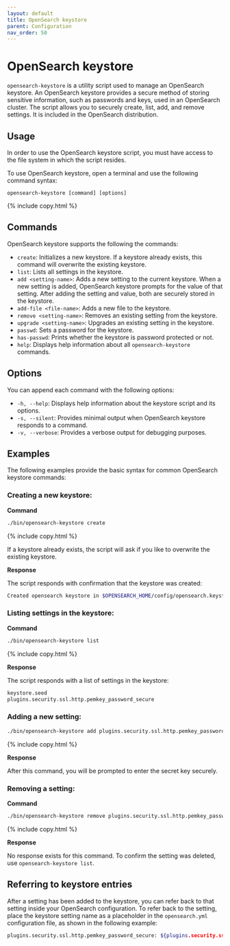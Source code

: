 ```yaml
---
layout: default
title: OpenSearch keystore
parent: Configuration
nav_order: 50
---
```


# OpenSearch keystore

`opensearch-keystore` is a utility script used to manage an OpenSearch keystore. An OpenSearch keystore provides a secure method of storing sensitive information, such as passwords and keys, used in an OpenSearch cluster. The script allows you to securely create, list, add, and remove settings. It is included in the OpenSearch distribution. 

## Usage

In order to use the OpenSearch keystore script, you must have access to the file system in which the script resides. 

To use OpenSearch keystore, open a terminal and use the following command syntax: 

```
opensearch-keystore [command] [options]
```
{% include copy.html %}

## Commands

OpenSearch keystore supports the following the commands: 

- `create`: Initializes a new keystore. If a keystore already exists, this command will overwrite the existing keystore.
- `list`: Lists all settings in the keystore.
- `add <setting-name>`: Adds a new setting to the current keystore. When a new setting is added, OpenSearch keystore prompts for the value of that setting. After adding the setting and value, both are securely stored in the keystore.
- `add-file <file-name>`: Adds a new file to the keystore.
- `remove <setting-name>`: Removes an existing setting from the keystore.
- `upgrade <setting-name>`: Upgrades an existing setting in the keystore.
- `passwd`: Sets a password for the keystore.
- `has-passwd`: Prints whether the keystore is password protected or not.
- `help`: Displays help information about all `opensearch-keystore` commands.

## Options

You can append each command with the following options:

- `-h, --help`: Displays help information about the keystore script and its options.
- `-s, --silent`: Provides minimal output when OpenSearch keystore responds to a command.
- `-v, --verbose`: Provides a verbose output for debugging purposes.

## Examples

The following examples provide the basic syntax for common OpenSearch keystore commands:

### Creating a new keystore:

**Command**

```bash
./bin/opensearch-keystore create
```
{% include copy.html %}

If a keystore already exists, the script will ask if you like to overwrite the existing keystore.
   
**Response**

The script responds with confirmation that the keystore was created:
   
```bash
Created opensearch keystore in $OPENSEARCH_HOME/config/opensearch.keystore
```

### Listing settings in the keystore:

**Command**
   
```bash
./bin/opensearch-keystore list
```
{% include copy.html %}

**Response**

The script responds with a list of settings in the keystore:

```bash
keystore.seed
plugins.security.ssl.http.pemkey_password_secure
```

### Adding a new setting:

```bash
./bin/opensearch-keystore add plugins.security.ssl.http.pemkey_password_secure
```
{% include copy.html %}

**Response**

After this command, you will be prompted to enter the secret key securely.

### Removing a setting:

**Command**

```bash
./bin/opensearch-keystore remove plugins.security.ssl.http.pemkey_password_secure
```
{% include copy.html %}

**Response**

No response exists for this command. To confirm the setting was deleted, use `opensearch-keystore list`.

## Referring to keystore entries

After a setting has been added to the keystore, you can refer back to that setting inside your OpenSearch configuration. To refer back to the setting, place the keystore setting name as a placeholder in the `opensearch.yml` configuration file, as shown in the following example:

```bash
plugins.security.ssl.http.pemkey_password_secure: ${plugins.security.ssl.http.pemkey_password_secure}
```
